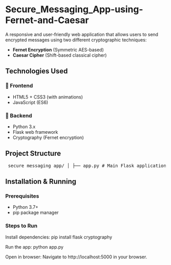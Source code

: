 # Secure_Messaging_App-using-Fernet-and-Caesar

A responsive and user-friendly web application that allows users to send encrypted messages using two different cryptographic techniques:

- **Fernet Encryption** (Symmetric AES-based)
- **Caesar Cipher** (Shift-based classical cipher)

## Technologies Used
### 🔹 Frontend
- HTML5 + CSS3 (with animations)
- JavaScript (ES6)
### 🔹 Backend
- Python 3.x
- Flask web framework
- Cryptography (Fernet encryption)


## Project Structure
<pre> secure_messaging_app/ │ ├── app.py # Main Flask application ├── secret.key # Auto-generated Fernet key file │ ├── templates/ │ └── index.html # Main web page │ ├── static/ │ ├── style.css # Styling and animations │ └── script.js # Frontend logic for Caesar cipher & interaction │ └── README.md # Project description and setup info </pre>

## Installation & Running

### Prerequisites
- Python 3.7+
- pip package manager

### Steps to Run
Install dependencies:
pip install flask cryptography

Run the app:
python app.py

Open in browser:
Navigate to http://localhost:5000 in your browser.

